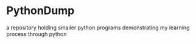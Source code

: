 # PythonDump
a repository holding smaller python programs demonstrating my learning process through python
